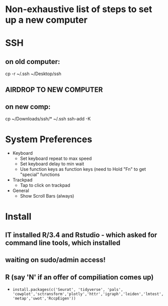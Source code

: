 # Non-exhaustive list of steps to set up a new computer

# SSH
## on old computer:
cp -r ~/.ssh ~/Desktop/ssh
## AIRDROP TO NEW COMPUTER
## on new comp:
cp ~/Downloads/ssh/* ~/.ssh
ssh-add -K

# System Preferences
  - Keyboard
    - Set keyboard repeat to max speed
    - Set keyboard delay to min wait
    - Use function keys as function keys (need to Hold "Fn" to get "special" functions
  - Trackpad
    - Tap to click on trackpad
  - General
    - Show Scroll Bars (always)
 
# Install
## IT installed R/3.4 and Rstudio - which asked for command line tools, which installed
## waiting on sudo/admin access!

## R (say 'N' if an offer of compiliation comes up)
  - `install.packages(c('Seurat', 'tidyverse', 'pals',  'cowplot','sctransform','plotly','httr','igraph','leiden','lmtest','metap','uwot','RccpEigen'))`
